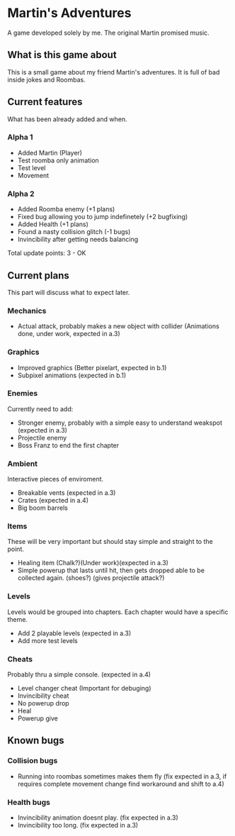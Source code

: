 # Martin's Adventures
A game developed solely by me. The original Martin promised music.

## What is this game about
This is a small game about my friend Martin's adventures. It is full of bad inside jokes and Roombas.
## Current features
What has been already added and when.
### Alpha 1
  - Added Martin (Player)
  - Test roomba only animation
  - Test level
  - Movement
### Alpha 2
  - Added Roomba enemy (+1 plans)
  - Fixed bug allowing you to jump indefinetely (+2 bugfixing)
  - Added Health (+1 plans)
  - Found a nasty collision glitch (-1 bugs)
  - Invincibility after getting needs balancing
  
  Total update points:
  3 - OK
## Current plans
This part will discuss what to expect later.
### Mechanics
  - Actual attack, probably makes a new object with collider (Animations done, under work, expected in a.3)
### Graphics
  - Improved graphics (Better pixelart, expected in b.1)
  - Subpixel animations (expected in b.1)
### Enemies
Currently need to add:
  - Stronger enemy, probably with a simple easy to understand weakspot (expected in a.3)
  - Projectile enemy
  - Boss Franz to end the first chapter
### Ambient
Interactive pieces of enviroment.
  - Breakable vents (expected in a.3)
  - Crates (expected in a.4)
  - Big boom barrels
### Items
These will be very important but should stay simple and straight to the point.
  - Healing item (Chalk?)(Under work)(expected in a.3)
  - Simple powerup that lasts until hit, then gets dropped able to be collected again. (shoes?) (gives projectile attack?)
### Levels
Levels would be grouped into chapters. Each chapter would have a specific theme.
  - Add 2 playable levels (expected in a.3)
  - Add more test levels
### Cheats
Probably thru a simple console. (expected in a.4)
  - Level changer cheat (Important for debuging)
  - Invincibility cheat
  - No powerup drop
  - Heal
  - Powerup give
## Known bugs
### Collision bugs
  - Running into roombas sometimes makes them fly (fix expected in a.3, if requires complete movement change find workaround and shift to a.4)
### Health bugs
  - Invincibility animation doesnt play. (fix expected in a.3)
  - Invincibility too long. (fix expected in a.3)

